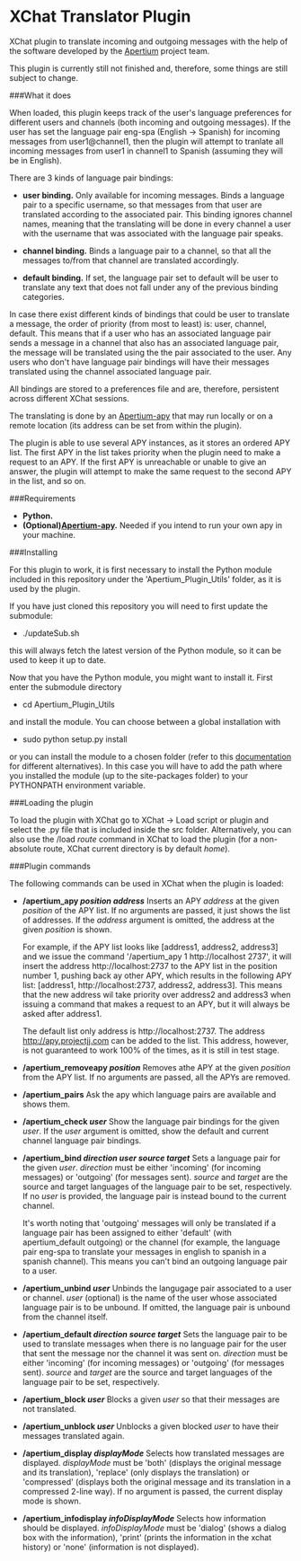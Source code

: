 XChat Translator Plugin
=======================

XChat plugin to translate incoming and outgoing messages with the help of the software developed by the [Apertium](http://www.apertium.org/ "Apertium") project team.

This plugin is currently still not finished and, therefore, some things are still subject to change.

###What it does

When loaded, this plugin keeps track of the user's language preferences for different users and channels (both incoming and outgoing messages). If the user has set the language pair eng-spa (English -> Spanish) for incoming messages from user1@channel1, then the plugin will attempt to tranlate all incoming messages from user1 in channel1 to Spanish (assuming they will be in English).

There are 3 kinds of language pair bindings:

* **user binding.** Only available for incoming messages. Binds a language pair to a specific username, so that messages from that user are translated according to the associated pair. This binding ignores channel names, meaning that the translating will be done in every channel a user with the username that was associated with the language pair speaks.

* **channel binding.** Binds a language pair to a channel, so that all the messages to/from that channel are translated accordingly.

* **default binding.** If set, the language pair set to default will be user to translate any text that does not fall under any of the previous binding categories.

In case there exist different kinds of bindings that could be user to translate a message, the order of priority (from most to least) is: user, channel, default. This means that if a user who has an associated language pair sends a message in a channel that also has an associated language pair, the message will be translated using the the pair associated to the user. Any users who don't have language pair bindings will have their messages translated using the channel associated language pair.

All bindings are stored to a preferences file and are, therefore, persistent across different XChat sessions.

The translating is done by an [Apertium-apy](http://wiki.apertium.org/wiki/Apy "Apertium-apy") that may run locally or on a remote location (its address can be set from within the plugin).

The plugin is able to use several APY instances, as it stores an ordered APY list. The first APY in the list takes priority when the plugin need to make a request to an APY. If the first APY is unreachable or unable to give an answer, the plugin will attempt to make the same request to the second APY in the list, and so on.

###Requirements

* **Python.**
* **(Optional)[Apertium-apy](http://wiki.apertium.org/wiki/Apy "Apertium-apy").** Needed if you intend to run your own apy in your machine.

###Installing

For this plugin to work, it is first necessary to install the Python module included in this repository under the 'Apertium_Plugin_Utils' folder, as it is used by the plugin.

If you have just cloned this repository you will need to first update the submodule:

* ./updateSub.sh

this will always fetch the latest version of the Python module, so it can be used to keep it up to date.

Now that you have the Python module, you might want to install it. First enter the submodule directory

* cd Apertium_Plugin_Utils

and install the module. You can choose between a global installation with

* sudo python setup.py install

or you can install the module to a chosen folder (refer to this [documentation](https://docs.python.org/2/install/ "documentation") for different alternatives). In this case you will have to add the path where you installed the module (up to the site-packages folder) to your PYTHONPATH environment variable.

###Loading the plugin

To load the plugin with XChat go to XChat -> Load script or plugin and select the .py file that is included inside the src folder. Alternatively, you can also use the /load *route* command in XChat to load the plugin (for a non-absolute route, XChat current directory is by default *home*).

###Plugin commands

The following commands can be used in XChat when the plugin is loaded:

* **/apertium_apy _position_ _address_** Inserts an APY *address* at the given *position* of the APY list. If no arguments are passed, it just shows the list of addresses. If the *address* argument is omitted, the address at the given *position* is shown.

	For example, if the APY list looks like [address1, address2, address3] and we issue the command '/apertium_apy 1 http://localhost 2737', it will insert the address http://localhost:2737 to the APY list in the position number 1, pushing back ay other APY, which results in the following APY list: [address1, http://localhost:2737, address2, address3]. This means that the new address wil take priority over address2 and address3 when issuing a command that makes a request to an APY, but it will always be asked after address1.

	The default list only address is http://localhost:2737. The address http://apy.projectjj.com can be added to the list. This address, however, is not guaranteed to work 100% of the times, as it is still in test stage.

* **/apertium_removeapy _position_** Removes athe APY at the given *position* from the APY list. If no arguments are passed, all the APYs are removed.
* **/apertium_pairs** Ask the apy which language pairs are available and shows them.
* **/apertium_check _user_** Show the language pair bindings for the given *user*. If the *user* argument is omitted, show the default and current channel language pair bindings.
* **/apertium_bind _direction_ _user_ _source_ _target_** Sets a language pair for the given *user*. *direction* must be either 'incoming' (for incoming messages) or 'outgoing' (for messages sent). *source* and *target* are the source and target languages of the language pair to be set, respectively. If no *user* is provided, the language pair is instead bound to the current channel.

	It's worth noting that 'outgoing' messages will only be translated if a language pair has been assigned to either 'default' (with apertium_default outgoing) or the channel (for example, the language pair eng-spa to translate your messages in english to spanish in a spanish channel). This means you can't bind an outgoing language pair to a user.

* **/apertium_unbind _user_** Unbinds the langugage pair associated to a user or channel. *user* (optional) is the name of the user whose associated language pair is to be unbound. If omitted, the language pair is unbound from the channel itself.
* **/apertium_default _direction_ _source_ _target_** Sets the language pair to be used to translate messages when there is no language pair for the user that sent the message nor the channel it was sent on. *direction* must be either 'incoming' (for incoming messages) or 'outgoing' (for messages sent). *source* and *target* are the source and target languages of the language pair to be set, respectively.
* **/apertium_block _user_** Blocks a given *user* so that their messages are not translated.
* **/apertium_unblock _user_** Unblocks a given blocked *user* to have their messages translated again.
* **/apertium_display _displayMode_** Selects how translated messages are displayed. _displayMode_ must be 'both' (displays the original message and its translation), 'replace' (only displays the translation) or 'compressed' (displays both the original message and its translation in a compressed 2-line way). If no argument is passed, the current display mode is shown.
* **/apertium_infodisplay _infoDisplayMode_** Selects how information should be displayed. *infoDisplayMode* must be 'dialog' (shows a dialog box with the information), 'print' (prints the information in the xchat history) or 'none' (information is not displayed).
